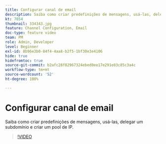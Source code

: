 ```yaml
---
title: Configurar canal de email
description: Saiba como criar predefinições de mensagens, usá-las, delegar um subdomínio e criar um pool de IP.
kt: 7854
thumbnail: 334343.jpg
feature: Channel Configuration, Email
doc-type: feature video
team: PM
role: Admin, Developer
level: Beginner
exl-id: 8b96e3b0-84f4-4aa8-b2f5-1bf30e3e4106
hide: true
hidefromtoc: true
source-git-commit: b2afc28f82967324ebed0ee17e291e83c85c3a4c
workflow-type: tm+mt
source-wordcount: '52'
ht-degree: 100%

---
```


# Configurar canal de email

Saiba como criar predefinições de mensagens, usá-las, delegar um subdomínio e criar um pool de IP.

>[!VIDEO](https://video.tv.adobe.com/v/334343?quality=12&learn=on)
